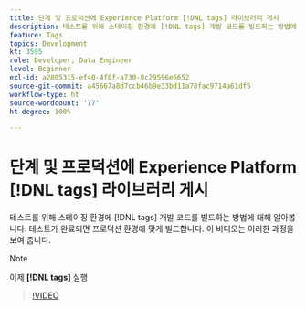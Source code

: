 ```yaml
---
title: 단계 및 프로덕션에 Experience Platform [!DNL tags] 라이브러리 게시
description: 테스트를 위해 스테이징 환경에 [!DNL tags] 개발 코드를 빌드하는 방법에 대해 알아봅니다. 테스트가 완료되면 프로덕션 환경에 맞게 빌드합니다. 이 비디오는 이러한 과정을 보여 줍니다.
feature: Tags
topics: Development
kt: 3595
role: Developer, Data Engineer
level: Beginner
exl-id: a2805315-ef40-4f8f-a730-8c29596e6652
source-git-commit: a45667a8d7ccb46b9e33bd11a78fac9714a61df5
workflow-type: ht
source-wordcount: '77'
ht-degree: 100%

---
```


# 단계 및 프로덕션에 Experience Platform [!DNL tags] 라이브러리 게시

테스트를 위해 스테이징 환경에 [!DNL tags] 개발 코드를 빌드하는 방법에 대해 알아봅니다. 테스트가 완료되면 프로덕션 환경에 맞게 빌드합니다. 이 비디오는 이러한 과정을 보여 줍니다.

>[!NOTE]
>
> 이제 **[!DNL tags]** 실행

>[!VIDEO](https://video.tv.adobe.com/v/28777/?quality=12&learn=on)
